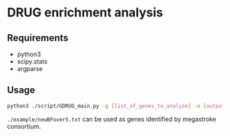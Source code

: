 # DRUG enrichment analysis
## Requirements
- python3
- scipy.stats
- argparse

## Usage
```bash
python3 ./script/GDRUG_main.py -g [list_of_genes_to_analyze] -o [outputname]  -t ATC
```

`./example/newBFover5.txt` can be used as genes identified by megastroke consortium.
